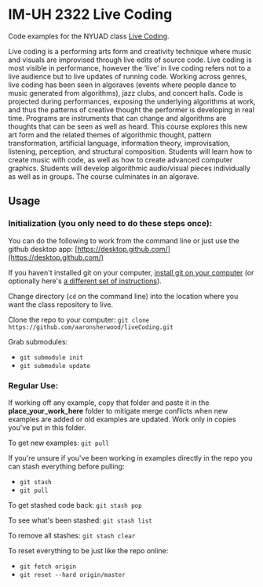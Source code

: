 # IM-UH 2322 Live Coding

Code examples for the NYUAD class [Live Coding](https://livecoding.nyuadim.com/).

Live coding is a performing arts form and creativity technique where music and visuals are improvised through live edits of source code. Live coding is most visible in performance, however the ‘live’ in live coding refers not to a live audience but to live updates of running code. Working across genres, live coding has been seen in algoraves (events where people dance to music generated from algorithms), jazz clubs, and concert halls. Code is projected during performances, exposing the underlying algorithms at work, and thus the patterns of creative thought the performer is developing in real time. Programs are instruments that can change and algorithms are thoughts that can be seen as well as heard. This course explores this new art form and the related themes of algorithmic thought, pattern transformation, artificial language, information theory, improvisation, listening, perception, and structural composition. Students will learn how to create music with code, as well as how to create advanced computer graphics. Students will develop algorithmic audio/visual pieces individually as well as in groups. The course culminates in an algorave.

## Usage


### Initialization (you only need to do these steps once):
You can do the following to work from the command line or just use the github desktop app: [https://desktop.github.com/](https://desktop.github.com/)

If you haven't installed git on your computer, [install git on your computer](https://git-scm.com/book/en/v2/Getting-Started-Installing-Git) (or optionally here's [a different set of instructions](https://www.linode.com/docs/development/version-control/how-to-install-git-on-linux-mac-and-windows/)).

Change directory (`cd` on the command line) into the location where you want the class repository to live.

Clone the repo to your computer: `git clone https://github.com/aaronsherwood/liveCoding.git`

Grab submodules:
* `git submodule init`
* `git submodule update`

### Regular Use:
If working off any example, copy that folder and paste it in the __place_your_work_here__ folder to mitigate merge conflicts when new examples are added or old examples are updated. Work only in copies you've put in this folder.

To get new examples: `git pull`

If you're unsure if you've been working in examples directly in the repo you can stash everything before pulling:
* `git stash`
* `git pull`

To get stashed code back: `git stash pop`

To see what's been stashed: `git stash list`

To remove all stashes: `git stash clear`

To reset everything to be just like the repo online:
* `git fetch origin`
* `git reset --hard origin/master`
